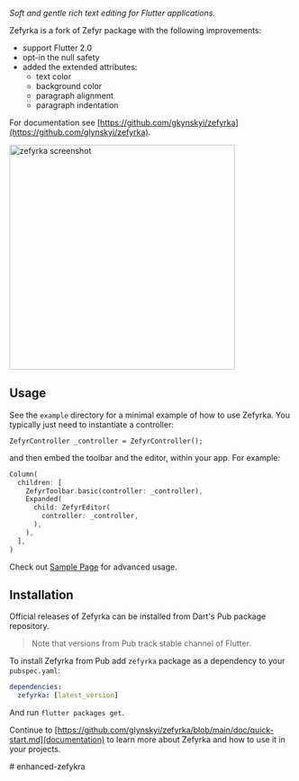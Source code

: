 *Soft and gentle rich text editing for Flutter applications.*

Zefyrka is a fork of Zefyr package with the following improvements:

- support Flutter 2.0
- opt-in the null safety
- added the extended attributes:
    * text color
    * background color
    * paragraph alignment
    * paragraph indentation

For documentation see [https://github.com/gkynskyi/zefyrka](https://github.com/glynskyi/zefyrka).

<img alt="zefyrka screenshot" src="https://github.com/glynskyi/zefyrka/raw/main/assets/zefyr-1.png" width="400">

## Usage

See the `example` directory for a minimal example of how to use Zefyrka. You typically just need to instantiate a controller:

```
ZefyrController _controller = ZefyrController();
```

and then embed the toolbar and the editor, within your app.  For example:

```dart
Column(
  children: [
    ZefyrToolbar.basic(controller: _controller),
    Expanded(
      child: ZefyrEditor(
        controller: _controller,
      ),
    ),
  ],
)
```

Check out [Sample Page] for advanced usage.

## Installation

Official releases of Zefyrka can be installed from Dart's Pub package repository.

> Note that versions from Pub track stable channel of Flutter.

To install Zefyrka from Pub add `zefyrka` package as a dependency to your `pubspec.yaml`:

```yaml
dependencies:
  zefyrka: [latest_version]
```

And run `flutter packages get`.

Continue to [https://github.com/glynskyi/zefyrka/blob/main/doc/quick-start.md](documentation) to
learn more about Zefyrka and how to use it in your projects.

[Sample Page]: https://github.com/glynskyi/zefyrka/blob/master/example/lib/src/home.dart
#   e n h a n c e d - z e f y k r a  
 